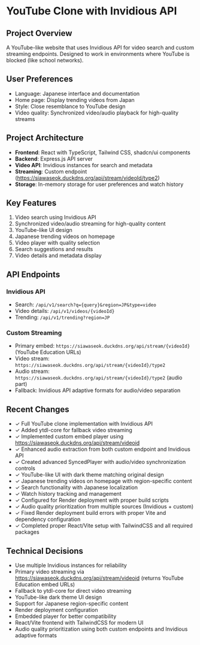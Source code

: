 # YouTube Clone with Invidious API

## Project Overview
A YouTube-like website that uses Invidious API for video search and custom streaming endpoints. Designed to work in environments where YouTube is blocked (like school networks).

## User Preferences
- Language: Japanese interface and documentation
- Home page: Display trending videos from Japan
- Style: Close resemblance to YouTube design
- Video quality: Synchronized video/audio playback for high-quality streams

## Project Architecture
- **Frontend**: React with TypeScript, Tailwind CSS, shadcn/ui components
- **Backend**: Express.js API server
- **Video API**: Invidious instances for search and metadata
- **Streaming**: Custom endpoint (https://siawaseok.duckdns.org/api/stream/videoId/type2)
- **Storage**: In-memory storage for user preferences and watch history

## Key Features
1. Video search using Invidious API
2. Synchronized video/audio streaming for high-quality content
3. YouTube-like UI design
4. Japanese trending videos on homepage
5. Video player with quality selection
6. Search suggestions and results
7. Video details and metadata display

## API Endpoints
### Invidious API
- Search: `/api/v1/search?q={query}&region=JP&type=video`
- Video details: `/api/v1/videos/{videoId}`
- Trending: `/api/v1/trending?region=JP`

### Custom Streaming
- Primary embed: `https://siawaseok.duckdns.org/api/stream/{videoId}` (YouTube Education URLs)
- Video stream: `https://siawaseok.duckdns.org/api/stream/{videoId}/type2`
- Audio stream: `https://siawaseok.duckdns.org/api/stream/{videoId}/type2` (audio part)
- Fallback: Invidious API adaptive formats for audio/video separation

## Recent Changes
- ✓ Full YouTube clone implementation with Invidious API
- ✓ Added ytdl-core for fallback video streaming
- ✓ Implemented custom embed player using https://siawaseok.duckdns.org/api/stream/videoid
- ✓ Enhanced audio extraction from both custom endpoint and Invidious API
- ✓ Created advanced SyncedPlayer with audio/video synchronization controls
- ✓ YouTube-like UI with dark theme matching original design
- ✓ Japanese trending videos on homepage with region-specific content
- ✓ Search functionality with Japanese localization
- ✓ Watch history tracking and management
- ✓ Configured for Render deployment with proper build scripts
- ✓ Audio quality prioritization from multiple sources (Invidious + custom)
- ✓ Fixed Render deployment build errors with proper Vite and dependency configuration
- ✓ Completed proper React/Vite setup with TailwindCSS and all required packages

## Technical Decisions
- Use multiple Invidious instances for reliability
- Primary video streaming via https://siawaseok.duckdns.org/api/stream/videoid (returns YouTube Education embed URLs)
- Fallback to ytdl-core for direct video streaming
- YouTube-like dark theme UI design
- Support for Japanese region-specific content
- Render deployment configuration
- Embedded player for better compatibility
- React/Vite frontend with TailwindCSS for modern UI
- Audio quality prioritization using both custom endpoints and Invidious adaptive formats